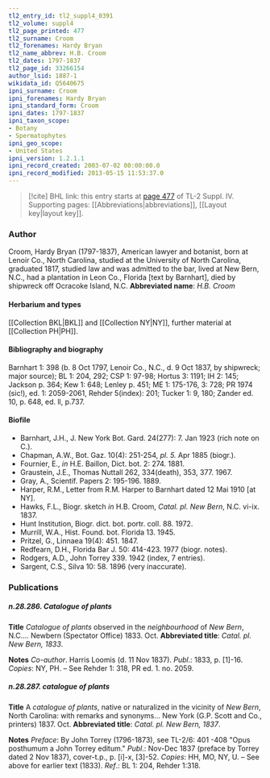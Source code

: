 ```yaml
---
tl2_entry_id: tl2_suppl4_0391
tl2_volume: suppl4
tl2_page_printed: 477
tl2_surname: Croom
tl2_forenames: Hardy Bryan
tl2_name_abbrev: H.B. Croom
tl2_dates: 1797-1837
tl2_page_id: 33266154
author_lsid: 1887-1
wikidata_id: Q5640675
ipni_surname: Croom
ipni_forenames: Hardy Bryan
ipni_standard_form: Croom
ipni_dates: 1797-1837
ipni_taxon_scope: 
- Botany
- Spermatophytes
ipni_geo_scope: 
- United States
ipni_version: 1.2.1.1
ipni_record_created: 2003-07-02 00:00:00.0
ipni_record_modified: 2013-05-15 11:53:37.0
---
```



> [!cite] BHL link: this entry starts at [page 477](https://www.biodiversitylibrary.org/page/33266154) of TL-2 Suppl. IV.
> Supporting pages: [[Abbreviations|abbreviations]], [[Layout key|layout key]].

### Author

Croom, Hardy Bryan (1797-1837), American lawyer and botanist, born at Lenoir Co., North Carolina, studied at the University of North Carolina, graduated 1817, studied law and was admitted to the bar, lived at New Bern, N.C., had a plantation in Leon Co., Florida \[text by Barnhart\], died by shipwreck off Ocracoke Island, N.C. 
**Abbreviated name**: *H.B. Croom*

#### Herbarium and types

[[Collection BKL|BKL]] and [[Collection NY|NY]], further material at [[Collection PH|PH]].

#### Bibliography and biography

Barnhart 1: 398 (b. 8 Oct 1797, Lenoir Co., N.C., d. 9 Oct 1837, by shipwreck; major source); BL 1: 204, 292; CSP 1: 97-98; Hortus 3: 1191; IH 2: 145; Jackson p. 364; Kew 1: 648; Lenley p. 451; ME 1: 175-176, 3: 728; PR 1974 (sic!), ed. 1: 2059-2061, Rehder 5(index): 201; Tucker 1: 9, 180; Zander ed. 10, p. 648, ed. ll, p.737.

#### Biofile

- Barnhart, J.H., J. New York Bot. Gard. 24(277): 7. Jan 1923 (rich note on C.).
- Chapman, A.W., Bot. Gaz. 10(4): 251-254, *pl. 5.* Apr 1885 (biogr.).
- Fournier, E., *in* H.E. Baillon, Dict. bot. 2: 274. 1881.
- Graustein, J.E., Thomas Nuttall 262, 334(death), 353, 377. 1967.
- Gray, A., Scientif. Papers 2: 195-196. 1889.
- Harper, R.M., Letter from R.M. Harper to Barnhart dated 12 Mai 1910 \[at NY\].
- Hawks, F.L., Biogr. sketch *in* H.B. Croom, *Catal. pl. New Bern*, N.C. vi-ix. 1837.
- Hunt Institution, Biogr. dict. bot. portr. coll. 88. 1972.
- Murrill, W.A., Hist. Found. bot. Florida 13. 1945.
- Pritzel, G., Linnaea 19(4): 451. 1847.
- Redfearn, D.H., Florida Bar J. 50: 414-423. 1977 (biogr. notes).
- Rodgers, A.D., John Torrey 339. 1942 (index, 7 entries).
- Sargent, C.S., Silva 10: 58. 1896 (very inaccurate).

### Publications

##### n.28.286. Catalogue of plants

**Title**
*Catalogue of plants* observed in the *neighbourhood* of *New Bern*, N.C.... Newbern (Spectator Office) 1833. Oct.
**Abbreviated title**: *Catal. pl. New Bern, 1833*.

**Notes**
*Co-author*. Harris Loomis (d. 11 Nov 1837).
*Publ*.: 1833, p. \[1\]-16. *Copies*: NY, PH. – See Rehder 1: 318, PR ed. 1. no. 2059.

##### n.28.287. catalogue of plants

**Title**
A *catalogue of plants*, native or naturalized in the vicinity of *New Bern*, North Carolina: with remarks and synonyms... New York (G.P. Scott and Co., printers) 1837. Oct.
**Abbreviated title**: *Catal. pl. New Bern, 1837*.

**Notes**
*Preface*: By John Torrey (1796-1873), see TL-2/6: 401 -408 "Opus posthumum a John Torrey editum."
*Publ*.: Nov-Dec 1837 (preface by Torrey dated 2 Nov 1837), cover-t.p., p. \[i\]-x, \[3\]-52.
*Copies*: HH, MO, NY, U. – See above for earlier text (1833).
*Ref*.: BL 1: 204, Rehder 1:318.

